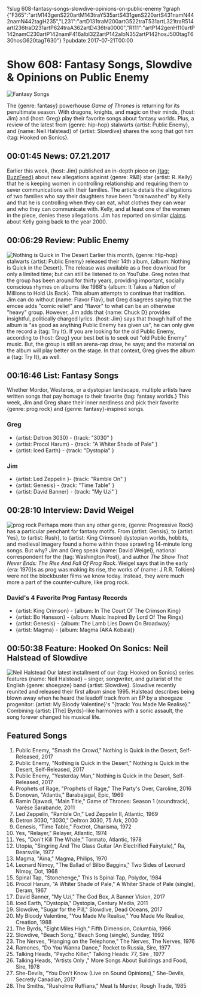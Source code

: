 ?slug 608-fantasy-songs-slowdive-opinions-on-public-enemy
?graph {"F365":"artM143genS220artM143traY535artS431genS220artS431namN442namN442tagH235","L231":"artD131traM200artG522traT531artL321traR514artI236traD231artP624traA362artD436tra0000","R111":"artP142genH110artP142namC230artP142namF416albI322artP142albN352artP142hosJ500tagT630hosG620tagT630"}
?pubdate 2017-07-21T00:00

# Show 608: Fantasy Songs, Slowdive & Opinions on Public Enemy

![Fantasy Songs](//static.soundopinions.org/images/2017/fantasysongs_web.png)

The {genre: fantasy} powerhouse *Game of Thrones* is returning for its penultimate season. With dragons, knights, and magic on their minds, {host: Jim} and {host: Greg} play their favorite songs about fantasy worlds. Plus, a review of the latest from {genre: hip-hop} stalwarts {artist: Public Enemy}, and {name: Neil Halstead} of {artist: Slowdive} shares the song that got him {tag: Hooked on Sonics}.

## 00:01:45 News: 07.21.2017
Earlier this week, {host: Jim} published an in-depth piece on [{tag: BuzzFeed}](https://www.buzzfeed.com/jimderogatis/parents-told-police-r-kelly-is-keeping-women-in-a-cult?utm_term=.mdBWpOy7w#.eeD1pqY8d) about new allegations against {genre: R&B} star {artist: R. Kelly} that he is keeping women in controlling relationship and requiring them to sever communications with their families. The article details the allegations of two families who say their daughters have been "brainwashed" by Kelly and that he is controlling when they can eat, what clothes they can wear and who they can communicate with. Kelly, and at least one of the women in the piece, denies these allegations. Jim has reported on similar [claims](http://chicago.suntimes.com/news/sun-times-archive-r-kelly-accused-of-sex-with-teenage-girls/) about Kelly going back to the year 2000. 

## 00:06:29 Review: Public Enemy
![Nothing is Quick in The Desert](//static.soundopinions.org/images/2017/public%20enemy.jpg)
Earlier this month, {genre: Hip-hop} stalwarts {artist: Public Enemy} released their 14th album, {album: Nothing is Quick in the Desert}. The release was available as a free download for only a limited time; but can still be listened to on YouTube.
Greg notes that the group has been around for thirty years, providing important, socially conscious rhymes on albums like 1988's {album: It Takes a Nation of Millions to Hold Us Back}. This album attempts to continue that tradition.
Jim can do without {name: Flavor Flav}, but Greg disagrees saying that the emcee adds "comic relief" and "flavor" to what can be an otherwise "heavy" group. However, Jim adds that {name: Chuck D} provides insightful, politically charged lyrics.
{host: Jim} says that though half of the album is "as good as anything Public Enemy has given us", he can only give the record a {tag: Try It}.
If you are looking for the old Public Enemy, according to {host: Greg} your best bet is to seek out "old Public Enemy" music. But, the group is still an arena-rap draw, he says; and the material on the album will play better on the stage. In that context, Greg gives the album a {tag: Try It}, as well.


## 00:16:46 List: Fantasy Songs
Whether Mordor, Westeros, or a dystopian landscape, multiple artists have written songs that pay homage to their favorite {tag: fantasy worlds.}  This week, Jim and Greg share their inner nerdiness and pick their favorite {genre: prog rock} and {genre: fantasy}-inspired songs. 

### Greg
- {artist: Deltron 3030} - {track: "3030" }
- {artist: Procol Harum} - {track: "A Whiter Shade of Pale" }
- {artist: Iced Earth} - {track: "Dystopia" }

### Jim 
- {artist: Led Zeppelin }- {track: "Ramble On" }
- {artist: Genesis} - {track: "Time Table" }
- {artist: David Banner} - {track: "My Uzi" }

## 00:28:10 Interview: David Weigel
![prog rock](//static.soundopinions.org/images/2017/prog%20rock.jpg) Perhaps more than any other genre, {genre: Progressive Rock} has a particular penchant for fantasy motifs. From {artist: Gensis}, to {artist: Yes}, to {artist: Rush}, to {artist: King Crimson} dystopian worlds, hobbits, and medieval imagery found a home within those sprawling 14-minute long songs. But why? Jim and Greg speak {name: David Weigel}, national correspondent for the {tag: Washington Post}, and author *The Show That Never Ends: The Rise And Fall Of Prog Rock*. Weigel says that in the early {era: 1970}s as prog was making its rise, the works of {name: J.R.R. Tolkien} were not the blockbuster films we know today. Instead, they were much more a part of the counter-culture, like prog rock. 
### David's 4 Favorite Prog Fantasy Records
- {artist: King Crimson} - {album: In The Court Of The Crimson King}
- {artist: Bo Hansson} - {album: Music Inspired By Lord Of The Rings}
- {artist: Genesis} - {album: The Lamb Lies Down On Broadway}
- {artist: Magma} - {album: Magma (AKA Kobaia)}



## 00:50:38 Feature: Hooked On Sonics: Neil Halstead of Slowdive
![Neil Halstead](//static.soundopinions.org/images/2017/NeilHalstead.jpg)
Our latest installment of our {tag: Hooked on Sonics} series features {name: Neil Halstead} – singer, songwriter, and guitarist of the English {genre: shoegaze} band {artist: Slowdive}. Slowdive recently reunited and released their first album since 1995. Halstead describes being blown away when he heard the leadoff track from an EP by a shoegaze progenitor: {artist: My Bloody Valentine}'s "{track: You Made Me Realise}." Combining {artist: [The] Byrds}-like harmonies with a sonic assault, the song forever changed his musical life.

## Featured Songs

1. Public Enemy, "Smash the Crowd," Nothing is Quick in the Desert, Self-Released, 2017
1. Public Enemy, "Nothing is Quick in the Desert," Nothing is Quick in the Desert, Self-Released, 2017
1. Public Enemy, "Yesterday Man," Nothing is Quick in the Desert, Self-Released, 2017
1. Prophets of Rage, "Prophets of Rage," The Party's Over, Caroline, 2016
1. Donovan, "Atlantis," Barabajagal, Epic, 1969
1. Ramin Djawadi, "Main Title," Game of Thrones: Season 1 (soundtrack), Varèse Sarabande, 2011
1. Led Zeppelin, "Ramble On," Led Zeppelin II, Atlantic, 1969
1. Detron 3030, "3030," Deltron 3030, 75 Ark, 2000
1. Genesis, "Time Table," Foxtrot, Charisma, 1972
1. Yes, "Relayer," Relayer, Atlantic, 1974
1. Yes, "Don't Kill The Whale," Tormato, Atlantic, 1978
1. Utopia, "Singring And The Glass Guitar (An Electrified Fairytale)," Ra, Bearsville, 1977
1. Magma, "Aïna," Magma, Philips, 1970
1. Leonard Nimoy, "The Ballad of Bilbo Baggins," Two Sides of Leonard Nimoy, Dot, 1968
1. Spinal Tap, "Stonehenge," This Is Spinal Tap, Polydor, 1984
1. Procol Harum, "A Whiter Shade of Pale," A Whiter Shade of Pale (single), Deram, 1967
1. David Banner, "My Uzi," The God Box, A Banner Vision, 2017
1. Iced Earth, "Dystopia," Dystopia, Century Media, 2011
1. Slowdive, "Sugar for the Pill," Slowdive, Dead Oceans, 2017
1. My Bloody Valentine, "You Made Me Realise," You Made Me Realise, Creation, 1988
1. The Byrds, "Eight Miles High," Fifth Dimension, Columbia, 1966
1. Slowdive, "Beach Song," Beach Song (single), Sunday, 1992
1. The Nerves, "Hanging on the Telephone," The Nerves, The Nerves, 1976
1. Ramones, "Do You Wanna Dance," Rocket to Russia, Sire, 1977
1. Talking Heads, "Psycho Killer," Talking Heads: 77, Sire , 1977
1. Talking Heads, "Artists Only ," More Songs About Buildings and Food, Sire, 1978
1. She-Devils, "You Don't Know (Live on Sound Opinions)," She-Devils, Secretly Canadian, 2017
1. The Smiths, "Rusholme Ruffians," Meat Is Murder, Rough Trade, 1985